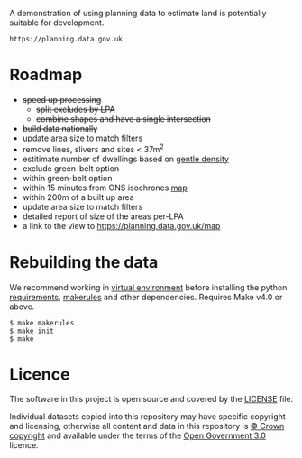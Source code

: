 A demonstration of using planning data to estimate land is potentially suitable for development.

    https://planning.data.gov.uk

# Roadmap

* <s>speed up processing</s>
  - <s>split excludes by LPA</s>
  - <s>combine shapes and have a single intersection</s>
* <s>build data nationally</s>
* update area size to match filters
* remove lines, slivers and sites < 37m<sup>2</sup>
* estitimate number of dwellings based on [gentle density](https://www.createstreets.com/why-should-we-build-more-georgian-terraces/)
* exclude green-belt option
* within green-belt option
* within 15 minutes from ONS isochrones [map](https://pbarber.github.io/uk-isochrones-map/)
* within 200m of a built up area
* update area size to match filters
* detailed report of size of the areas per-LPA
* a link to the view to https://planning.data.gov.uk/map

# Rebuilding the data

We recommend working in [virtual environment](http://docs.python-guide.org/en/latest/dev/virtualenvs/) before installing the python [requirements](requirements.txt), [makerules](https://github.com/digital-land/makerules) and other dependencies. Requires Make v4.0 or above.

    $ make makerules
    $ make init
    $ make

# Licence

The software in this project is open source and covered by the [LICENSE](LICENSE) file.

Individual datasets copied into this repository may have specific copyright and licensing, otherwise all content and data in this repository is
[© Crown copyright](http://www.nationalarchives.gov.uk/information-management/re-using-public-sector-information/copyright-and-re-use/crown-copyright/)
and available under the terms of the [Open Government 3.0](https://www.nationalarchives.gov.uk/doc/open-government-licence/version/3/) licence.
